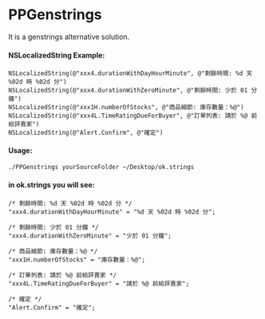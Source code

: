 # PPGenstrings

It is a genstrings alternative solution. 

#### NSLocalizedString  Example:
	NSLocalizedString(@"xxx4.durationWithDayHourMinute", @"剩餘時間: %d 天 %02d 時 %02d 分")
	NSLocalizedString(@"xxx4.durationWithZeroMinute", @"剩餘時間: 少於 01 分鐘")
	NSLocalizedString(@"xxx1H.numberOfStocks", @"商品細節: 庫存數量：%@")
	NSLocalizedString(@"xxx4L.TimeRatingDueForBuyer", @"訂單列表: 請於 %@ 前給評賣家")
	NSLocalizedString(@"Alert.Confirm", @"確定")
	
#### Usage:
	./PPGenstrings yourSourceFolder ~/Desktop/ok.strings
	
#### in ok.strings you will see:
	/* 剩餘時間: %d 天 %02d 時 %02d 分 */
	"xxx4.durationWithDayHourMinute" = "%d 天 %02d 時 %02d 分";
	
	/* 剩餘時間: 少於 01 分鐘 */
	"xxx4.durationWithZeroMinute" = "少於 01 分鐘";
	
	/* 商品細節: 庫存數量：%@ */
	"xxx1H.numberOfStocks" = "庫存數量：%@";
	
	/* 訂單列表: 請於 %@ 前給評賣家 */
	"xxx4L.TimeRatingDueForBuyer" = "請於 %@ 前給評賣家";
	
	/* 確定 */
	"Alert.Confirm" = "確定";


